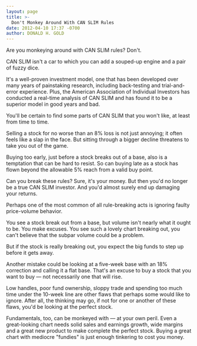 ```yaml
---
layout: page
title: >-
  Don't Monkey Around With CAN SLIM Rules
date: 2012-04-10 17:37 -0700
author: DONALD H. GOLD
---
```





Are you monkeying around with CAN SLIM rules? Don't.

  

CAN SLIM isn't a car to which you can add a souped-up engine and a pair of fuzzy dice.

  

It's a well-proven investment model, one that has been developed over many years of painstaking research, including back-testing and trial-and-error experience. Plus, the American Association of Individual Investors has conducted a real-time analysis of CAN SLIM and has found it to be a superior model in good years and bad.

  

You'll be certain to find some parts of CAN SLIM that you won't like, at least from time to time.

  

Selling a stock for no worse than an 8% loss is not just annoying; it often feels like a slap in the face. But sitting through a bigger decline threatens to take you out of the game.

  

Buying too early, just before a stock breaks out of a base, also is a temptation that can be hard to resist. So can buying late as a stock has flown beyond the allowable 5% reach from a valid buy point.

  

Can you break these rules? Sure, it's your money. But then you'd no longer be a true CAN SLIM investor. And you'd almost surely end up damaging your returns.

  

Perhaps one of the most common of all rule-breaking acts is ignoring faulty price-volume behavior.

  

You see a stock break out from a base, but volume isn't nearly what it ought to be. You make excuses. You see such a lovely chart breaking out, you can't believe that the subpar volume could be a problem.

  

But if the stock is really breaking out, you expect the big funds to step up before it gets away.

  

Another mistake could be looking at a five-week base with an 18% correction and calling it a flat base. That's an excuse to buy a stock that you want to buy — not necessarily one that will rise.

  

Low handles, poor fund ownership, sloppy trade and spending too much time under the 10-week line are other flaws that perhaps some would like to ignore. After all, the thinking may go, if not for one or another of these flaws, you'd be looking at the perfect stock.

  

Fundamentals, too, can be monkeyed with — at your own peril. Even a great-looking chart needs solid sales and earnings growth, wide margins and a great new product to make complete the perfect stock. Buying a great chart with mediocre "fundies" is just enough tinkering to cost you money.




